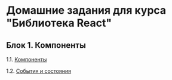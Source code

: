 # Домашние задания для курса "Библиотека React"

## Блок 1. Компоненты
1.1. [Компоненты](./components/)

1.2. [События и состояния](./events-state/)
